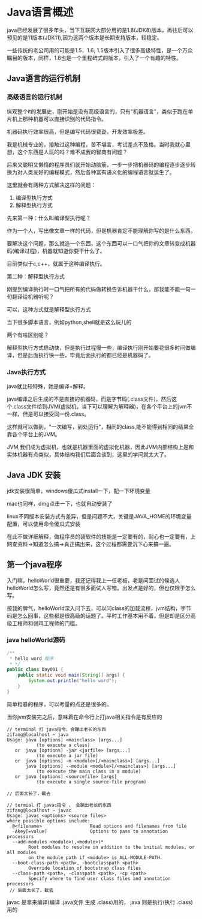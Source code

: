 # Java语言概述

java已经发展了很多年头，当下互联网大部分用的是1.8(JDK8)版本，再往后可以预见的是11版本(JDK11),因为这两个版本是长期支持版本，较稳定。

一些传统的老公司用的可能是1.5，1.6; 1.5版本引入了很多高级特性，是一个万众瞩目的版本，同样，1.8也是一个里程碑式的版本，引入了一个有趣的特性。

## Java语言的运行机制

### 高级语言的运行机制

纵观整个it的发展史，刚开始是没有高级语言的，只有"机器语言"，类似于跑在单片机上那种机器可以直接识别的代码指令。

机器码执行效率很高，但是编写代码很费劲，开发效率极差。

我是机械专业的，接触过这种编程，苦不堪言，考试差点不及格。当时我就心里想，这个东西是人玩的吗？难不成我的智商有问题？

后来又聪明又懒惰的程序员们就开始动脑筋，一步一步把机器码的编程逐步逐步转换为对人类友好的编程模式，然后各种富有语义化的编程语言就诞生了。

这里就会有两种方式解决这样的问题：

1. 编译型执行方式
2. 解释型执行方式

先来第一种：什么叫编译型执行呢？

作为一个人，写出像文章一样的代码，但是机器肯定不能理解你写的是什么东西。

要解决这个问题，那么就造一个东西，这个东西可以一口气把你的文章转变成机器码(编译过程)，机器就知道你要干什么了。

目前类似于c,c++，就属于这种编译执行。

第二种：解释型执行方式

刚提到编译执行时一口气把所有的代码做转换告诉机器干什么，那我能不能一句一句翻译给机器听呢？

可以，这种方式就是解释型执行方式

当下很多脚本语言，例如python,shell就是这么玩儿的

两个有啥区别呢？

解释型执行方式启动快，但是执行过程慢一些，编译执行刚开始要花很多时间做编译，但是后面执行快一些，毕竟后面执行的都已经是机器码了。

### Java执行方式

java就比较特殊，她是编译+解释。

java编译之后生成的不是直接的机器码，而是字节码(.class文件)，然后这个.class文件给到JVM(虚拟机，当下可以理解为解释器)，在各个平台上的jvm不一样，但是可以接受同一份.class。

这样就可以做到，"一次编写，到处运行"，相同的class,能不能得到相同的结果全靠各个平台上的JVM。

JVM,我们成为虚拟机，也就是机器里面的虚拟化机器，因此JVM内部结构上是和实体机器有点类似，具体结构我们后面会谈到，这里的学问就太大了。

## Java JDK 安装

jdk安装很简单，windows傻瓜式install一下，配一下环境变量

mac也同样，dmg点击一下，也就自动安装了

linux不同版本安装方式有差异，但是问题不大，关键是JAVA_HOME的环境变量配置，可以使用命令傻瓜式安装

在此不做详细解释，做程序员的装软件的技能是一定要有的，耐心也一定要有，上网查资料->知道怎么搞->真正搞出来，这个过程都需要沉下心来搞一遍。

## 第一个java程序

入门嘛，helloWorld很重要，我还记得我上一任老板，老是问面试的候选人helloWorld怎么写，竟然还是有很多面试人写错。出发点是好的，但也仅限于怎么写。

按我的脾气，helloWorld深入问下去，可以问class的加载流程，jvm结构，字节码是怎么回事，这些都是很高级的话题了。平时工作基本用不着，但是却是区分高级工程师和弱鸡工程师的门槛。

### java helloWorld源码

```java
/**
 * hello word 程序
 * */
public class Day001 {
    public static void main(String[] args) {
        System.out.println("hello word");
    }
}
```

简单粗暴的程序，可以考量的点还是很多的。

当你jvm安装完之后，意味着在命令行上打java相关指令是有反应的

````
// terminal 打 java指令，会蹦出老长的东西
zifang@localhost ~ java
Usage: java [options] <mainclass> [args...]
           (to execute a class)
   or  java [options] -jar <jarfile> [args...]
           (to execute a jar file)
   or  java [options] -m <module>[/<mainclass>] [args...]
       java [options] --module <module>[/<mainclass>] [args...]
           (to execute the main class in a module)
   or  java [options] <sourcefile> [args]
           (to execute a single source-file program)

// 后面太长了，截去

// termial 打 javac指令 ， 会蹦出老长的东西
zifang@localhost ~ javac
Usage: javac <options> <source files>
where possible options include:
  @<filename>                  Read options and filenames from file
  -Akey[=value]                Options to pass to annotation processors
  --add-modules <module>(,<module>)*
        Root modules to resolve in addition to the initial modules, or all modules
        on the module path if <module> is ALL-MODULE-PATH.
  --boot-class-path <path>, -bootclasspath <path>
        Override location of bootstrap class files
  --class-path <path>, -classpath <path>, -cp <path>
        Specify where to find user class files and annotation processors
 // 后面太长了，截去

````

javac 是拿来编译(编译 .java文件 生成 .class)用的， java 则是执行(执行 .class)用的